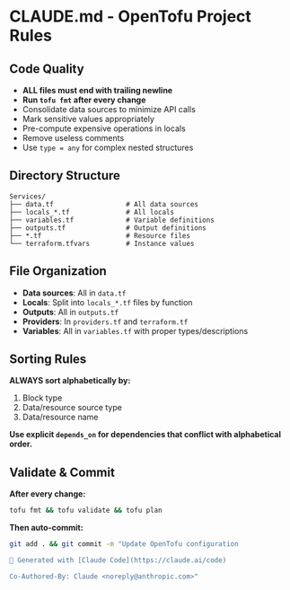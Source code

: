 # CLAUDE.md - OpenTofu Project Rules

## Code Quality
- **ALL files must end with trailing newline**
- **Run `tofu fmt` after every change**
- Consolidate data sources to minimize API calls
- Mark sensitive values appropriately
- Pre-compute expensive operations in locals
- Remove useless comments
- Use `type = any` for complex nested structures

## Directory Structure
```
Services/
├── data.tf                  # All data sources
├── locals_*.tf              # All locals
├── variables.tf             # Variable definitions
├── outputs.tf               # Output definitions
├── *.tf                     # Resource files
└── terraform.tfvars         # Instance values
```

## File Organization
- **Data sources**: All in `data.tf`
- **Locals**: Split into `locals_*.tf` files by function
- **Outputs**: All in `outputs.tf`
- **Providers**: In `providers.tf` and `terraform.tf`
- **Variables**: All in `variables.tf` with proper types/descriptions

## Sorting Rules
**ALWAYS sort alphabetically by:**
1. Block type
2. Data/resource source type
3. Data/resource name

**Use explicit `depends_on` for dependencies that conflict with alphabetical order.**

## Validate & Commit
**After every change:**
```bash
tofu fmt && tofu validate && tofu plan
```

**Then auto-commit:**
```bash
git add . && git commit -m "Update OpenTofu configuration

🤖 Generated with [Claude Code](https://claude.ai/code)

Co-Authored-By: Claude <noreply@anthropic.com>"
```
